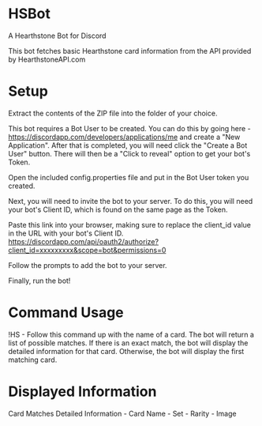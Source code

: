 # HSBot
A Hearthstone Bot for Discord

This bot fetches basic Hearthstone card information from the API provided by HearthstoneAPI.com


# Setup

Extract the contents of the ZIP file into the folder of your choice.

This bot requires a Bot User to be created.  You can do this by going here - https://discordapp.com/developers/applications/me and
create a "New Application".  After that is completed, you will need click the "Create a Bot User" button.  There will then be a "Click to reveal"
option to get your bot's Token.  

Open the included config.properties file and put in the Bot User token you created.

Next, you will need to invite the bot to your server.  To do this, you will need your bot's Client ID, which is found on the same page as the Token.

Paste this link into your browser, making sure to replace the client_id value in the URL with your bot's Client ID.
https://discordapp.com/api/oauth2/authorize?client_id=xxxxxxxxx&scope=bot&permissions=0

Follow the prompts to add the bot to your server.


Finally, run the bot!


# Command Usage

!HS
	- Follow this command up with the name of a card.  The bot will return a list of possible matches.
	  If there is an exact match, the bot will display the detailed information for that card.  Otherwise,
	  the bot will display the first matching card.
	  
	  
	  
# Displayed Information

Card Matches
Detailed Information
	- Card Name
	- Set
	- Rarity
	- Image